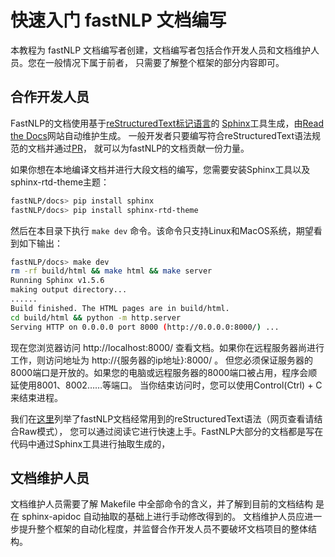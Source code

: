 # 快速入门 fastNLP 文档编写

本教程为 fastNLP 文档编写者创建，文档编写者包括合作开发人员和文档维护人员。您在一般情况下属于前者，
只需要了解整个框架的部分内容即可。

## 合作开发人员

FastNLP的文档使用基于[reStructuredText标记语言](http://docutils.sourceforge.net/rst.html)的
[Sphinx](http://sphinx.pocoo.org/)工具生成，由[Read the Docs](https://readthedocs.org/)网站自动维护生成。
一般开发者只要编写符合reStructuredText语法规范的文档并通过[PR](https://help.github.com/en/articles/about-pull-requests)，
就可以为fastNLP的文档贡献一份力量。

如果你想在本地编译文档并进行大段文档的编写，您需要安装Sphinx工具以及sphinx-rtd-theme主题：
```bash
fastNLP/docs> pip install sphinx
fastNLP/docs> pip install sphinx-rtd-theme
```
然后在本目录下执行 `make dev` 命令。该命令只支持Linux和MacOS系统，期望看到如下输出：
```bash
fastNLP/docs> make dev
rm -rf build/html && make html && make server
Running Sphinx v1.5.6
making output directory...
......
Build finished. The HTML pages are in build/html.
cd build/html && python -m http.server
Serving HTTP on 0.0.0.0 port 8000 (http://0.0.0.0:8000/) ...
```
现在您浏览器访问 http://localhost:8000/ 查看文档。如果你在远程服务器尚进行工作，则访问地址为 http://{服务器的ip地址}:8000/ 。
但您必须保证服务器的8000端口是开放的。如果您的电脑或远程服务器的8000端口被占用，程序会顺延使用8001、8002……等端口。
当你结束访问时，您可以使用Control(Ctrl) + C 来结束进程。

我们在[这里](./source/user/example.rst)列举了fastNLP文档经常用到的reStructuredText语法（网页查看请结合Raw模式），
您可以通过阅读它进行快速上手。FastNLP大部分的文档都是写在代码中通过Sphinx工具进行抽取生成的，

## 文档维护人员

文档维护人员需要了解 Makefile 中全部命令的含义，并了解到目前的文档结构
是在 sphinx-apidoc 自动抽取的基础上进行手动修改得到的。
文档维护人员应进一步提升整个框架的自动化程度，并监督合作开发人员不要破坏文档项目的整体结构。